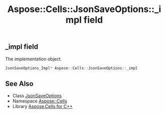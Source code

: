 ﻿---
title: Aspose::Cells::JsonSaveOptions::_impl field
linktitle: _impl
second_title: Aspose.Cells for C++ API Reference
description: 'Aspose::Cells::JsonSaveOptions::_impl field. The implementation object in C++.'
type: docs
weight: 2800
url: /cpp/aspose.cells/jsonsaveoptions/_impl/
---
## _impl field


The implementation object.

```cpp
JsonSaveOptions_Impl* Aspose::Cells::JsonSaveOptions::_impl
```

## See Also

* Class [JsonSaveOptions](../)
* Namespace [Aspose::Cells](../../)
* Library [Aspose.Cells for C++](../../../)
